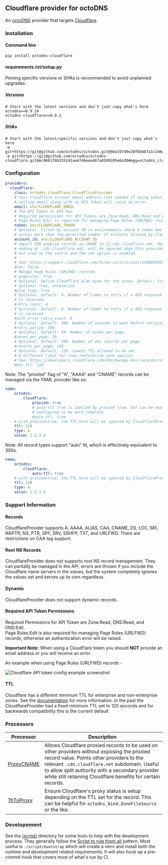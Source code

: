 ## Cloudflare provider for octoDNS

An [octoDNS](https://github.com/octodns/octodns/) provider that targets [Cloudflare](https://www.cloudflare.com/dns/).

### Installation

#### Command line

```
pip install octodns-cloudflare
```

#### requirements.txt/setup.py

Pinning specific versions or SHAs is recommended to avoid unplanned upgrades.

##### Versions

```
# Start with the latest versions and don't just copy what's here
octodns==0.9.14
octodns-cloudflare==0.0.1
```

##### SHAs

```
# Start with the latest/specific versions and don't just copy what's here
-e git+https://git@github.com/octodns/octodns.git@9da19749e28f68407a1c246dfdf65663cdc1c422#egg=octodns
-e git+https://git@github.com/octodns/octodns-cloudflare.git@ec9661f8b335241ae4746eea467a8509205e6a30#egg=octodns_cloudflare
```

### Configuration

```yaml
providers:
  cloudflare:
    class: octodns_cloudflare.CloudflareProvider
    # Your Cloudflare account email address (not needed if using token)
    # setting email along with an API Token will raise an error.
    email: env/CLOUDFLARE_EMAIL
    # The API Token or API Key.
    # Required permissions for API Tokens are Zone:Read, DNS:Read and DNS:Edit.
    # Page Rules:Edit is required for managing Page Rules (URLFWD) records.
    token: env/CLOUDFLARE_TOKEN
    # Optional. Filter by account ID in environments where a token has access
    # across more than the permitted number of accounts allowed by Cloudflare.
    account_id: env/CLOUDFLARE_ACCOUNT_ID
    # Import CDN enabled records as CNAME to {}.cdn.cloudflare.net. Records
    # ending at .cdn.cloudflare.net. will be ignored when this provider is
    # not used as the source and the cdn option is enabled.
    #
    # See: https://support.cloudflare.com/hc/en-us/articles/115000830351
    #cdn: false
    # Manage Page Rules (URLFWD) records
    # pagerules: true
    # Optional. Define Cloudflare plan type for the zones. Default: free,
    # options: free, enterprise
    #plan_type: free
    # Optional. Default: 4. Number of times to retry if a 429 response
    # is received.
    #retry_count: 4
    # Optional. Default: 0. Number of times to retry if a 403 response
    # is received.
    #auth_error_retry_count: 0
    # Optional. Default: 300. Number of seconds to wait before retrying.
    #retry_period: 300
    # Optional. Default: 50. Number of zones per page.
    #zones_per_page: 50
    # Optional. Default: 100. Number of dns records per page.
    #records_per_page: 100
    # Optional. Default: 120. Lowest TTL allowed to be set.
    # A different limit for (non-)enterprise zone applies.
    # See: https://developers.cloudflare.com/dns/manage-dns-records/reference/ttl
    #min_ttl: 120
```

Note: The "proxied" flag of "A", "AAAA" and "CNAME" records can be managed via the YAML provider like so:

```yaml
name:
    octodns:
        cloudflare:
            proxied: true
            # auto-ttl true is implied by proxied true, but can be explicitly
            # configured to be more complete
            #auto-ttl: true
    # with proxied=true, the TTL here will be ignored by CloudflareProvider
    ttl: 120
    type: A
    value: 1.2.3.4
```

Note: All record types support "auto" ttl, which is effectively equivalent to 300s.

```yaml
name:
    octodns:
        cloudflare:
            auto-ttl: true
    # with proxied=true, the TTL here will be ignored by CloudflareProvider
    ttl: 120
    type: A
    value: 1.2.3.4
```

### Support Information

#### Records

CloudflareProvider supports A, AAAA, ALIAS, CAA, CNAME, DS, LOC, MX, NAPTR, NS, PTR, SPF, SRV, SSHFP, TXT, and URLFWD. There are restrictions on CAA tag support.

#### Root NS Records

CloudflareProvider does not supports root NS record management. They can partially be managed in the API, errors are thrown if you include the Cloudflare name servers in the values, but the system completely ignores the values set and serves up its own regardless.

#### Dynamic

CloudflareProvider does not support dynamic records.

#### Required API Token Permissions

Required Permissions for API Token are Zone:Read, DNS:Read, and DNS:Edit.  
Page Rules:Edit is also required for managing Page Rules (URLFWD) records, otherwise an authentication error will be raised.

**Important Note:** When using a CloudFlare token you should **NOT** provide an email address or you will receive an error.

An example when using Page Rules (URLFWD) records -

![Cloudflare API token config example screenshot](./docs/assets/cf_token_example.PNG)

#### TTL

Cloudflare has a different minimum TTL for enterprise and non-enterprise zones. See the [documentation](https://developers.cloudflare.com/dns/manage-dns-records/reference/ttl) for more information.
In the past the CloudflareProvider had a fixed minimum TTL set to 120 seconds and for backwards compatibility this is the current default.

### Processors

| Processor | Description |
|--|--|
| [ProxyCNAME](/octodns_cloudflare/processor/proxycname.py) | Allows Cloudflare proxied records to be used on other providers without exposing the proxied record value. Points other providers to the relevant `.cdn.cloudflare.net` subdomain. Useful to allow split authority with a secondary provider while still retaining Cloudflare benefits for certain records. |
| [TtlToProxy ](/octodns_cloudflare/processor/ttl.py) | Ensure Cloudflare's proxy status is setup depending on the TTL set for the record. This can be helpful for `octodns_bind.ZoneFileSource` or the like. |

### Developement

See the [/script/](/script/) directory for some tools to help with the development process. They generally follow the [Script to rule them all](https://github.com/github/scripts-to-rule-them-all) pattern. Most useful is `./script/bootstrap` which will create a venv and install both the runtime and development related requirements. It will also hook up a pre-commit hook that covers most of what's run by CI.

